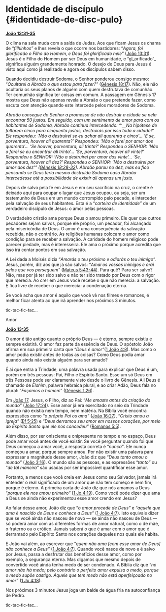 # Identidade de discípulo {#identidade-de-disc-pulo}

[**João 13:31-35**](http://bibliaonline.com.br/acf/jo/13/31-35)

O clima na sala muda com a saída de Judas. Aos que ficam Jesus os chama de “_filhinhos”_ e lhes revela o que ocorre nos bastidores: “_Agora, foi glorificado o Filho do Homem, e Deus foi glorificado nele”_ ([João 13:31](http://bibliaonline.com.br/acf/jo/13/31)). Jesus é o Filho do Homem por ser Deus em humanidade, e “gl_orificado”_ significa alguém grandemente honrado. O desejo de Deus para Jesus é visto aqui como já realizado e agora os discípulos sabem disso.

Quando decidiu destruir Sodoma, o Senhor ponderou consigo mesmo: “_Ocultarei a Abraão o que estou para fazer?”_ ([Gênesis 18:17](http://bibliaonline.com.br/acf/gn/18/17)). Não, ele não ocultaria os seus planos de alguém com quem desfrutava de comunhão. Ter comunhão significa ter coisas em comum. A passagem em Gênesis 17 mostra que Deus não apenas revela a Abraão o que pretende fazer, como escuta com atenção quando este intercede pelos moradores de Sodoma.

_Abraão consegue do Senhor a promessa de não destruir a cidade se nela encontrar 50 justos. Em seguida, com um sentimento de amor para com os habitantes de Sodoma, Abraão continua intercedendo: “’__Na hipótese de faltarem cinco para cinquenta justos, destruirás por isso toda a cidade?’ Ele respondeu: ‘Não a destruirei se eu achar ali quarenta e cinco’... ‘E se, porventura, houver ali quarenta?’ Respondeu: ‘Não o farei por amor dos quarenta’... ‘Se houver, porventura, ali trinta?’ Respondeu o SENHOR: ‘Não o farei se eu encontrar ali trinta’... ‘Se, porventura, houver ali vinte?’ Respondeu o SENHOR: ‘Não a destruirei por amor dos vinte’... ‘Se, porventura, houver ali dez?’ Respondeu o SENHOR: ‘Não a destruirei por amor dos dez’” (_[_Gênesis 18:28-32_](http://bibliaonline.com.br/acf/gn/18/28-32)_). Abraão parou no dez, mas eu fico pensando se Deus teria mesmo destruído Sodoma caso Abraão intercedesse até a possibilidade de existir ali apenas um justo._

Depois de salvo pela fé em Jesus e em seu sacrifício na cruz, o crente é deixado aqui para ocupar o lugar que Jesus ocupou, ou seja, ser um testemunho de Deus em um mundo corrompido pelo pecado, e interceder pela salvação de seus habitantes. Esta é a “_carteira de identidade”_ de um verdadeiro discípulo de Jesus: o amor pelas pessoas.

O verdadeiro cristão ama porque Deus o amou primeiro. Ele quer que outros pecadores sejam salvos, porque ele próprio, um pecador, foi alcançado pela misericórdia de Deus. O amor é uma consequência da salvação recebida, não o contrário. As religiões humanas colocam o amor como condição para se receber a salvação. A caridade do homem religioso pode parecer piedade, mas é interesseira. Ele ama o próximo porque acredita que isso irá contar pontos em sua salvação.

A Lei dada a Moisés dizia “_Amarás o teu próximo e odiarás o teu inimigo”_. Jesus, porém, diz aos que já são salvos: “_Amai os vossos inimigos e orai pelos que vos perseguem”_ ([Mateus 5:43-44](http://bibliaonline.com.br/acf/mt/5/43-44)). Para quê? Para ser salvo? Não, mas por já ter sido salvo e não ter sido tratado por Deus com o rigor que merecia. Ao crer em Jesus você recebe o que não merecia: a salvação. E fica livre de receber o que merecia: a condenação eterna.

Se você acha que amor é aquilo que você vê nos filmes e romances, é melhor ficar atento ao que irá aprender nos próximos 3 minutos.

tic-tac-tic-tac...

Amor

[**João 13:35**](http://bibliaonline.com.br/acf/jo/13/35)

O amor é tão antigo quanto o próprio Deus — é eterno, sempre existiu e sempre existirá. O amor faz parte da essência de Deus. O apóstolo João afirma em sua primeira carta que “_Deus é amor”_([1 João 4:8](http://bibliaonline.com.br/acf/1jo/4/8)). Mas como o amor podia existir antes de todas as coisas? Como Deus podia amar quando ainda não existia alguém para ser amado?

É aí que entra a Trindade, uma palavra usada para explicar que Deus é um, porém em três pessoas: Pai, Filho e Espírito Santo. Esse um só Deus em três Pessoas pode ser claramente visto desde o livro de Gênesis. Ali Deus é chamado de _Elohim_, palavra hebraica plural, e ao criar Adão, Deus fala no plural: “_Façamos o homem”_ ([Gênesis 1:26](http://bibliaonline.com.br/acf/gn/1/26)).

Em [João 17](http://bibliaonline.com.br/acf/jo/17), Jesus, o Filho, diz ao Pai: “_Me amaste antes da criação do mundo”_ ([João 17:24](http://bibliaonline.com.br/acf/jo/17/24)). Esse amor já era exercitado no seio da Trindade quando não existia nem tempo, nem matéria. Na Bíblia você encontra expressões como “_o próprio Pai os ama”_ ([João 16:27](http://bibliaonline.com.br/acf/jo/16/27)), “_Cristo amou a igreja”_ ([Ef 5:25](http://bibliaonline.com.br/acf/ef/5/25)) e “_Deus derramou seu amor em nossos corações, por meio do Espírito Santo que ele nos concedeu”_ ([Romanos 5:5](http://bibliaonline.com.br/acf/rm/5/5)).

Além disso, por ser onisciente e onipresente no tempo e no espaço, Deus pode amar você antes de você existir. Se você perguntar quando foi que Deus começou a amar você, a resposta correta é “_nunca”_. Ele nunca começou a amar, porque sempre amou. Por não existir uma palavra para expressar a magnitude desse amor, João diz que “_Deus tanto amou o mundo”_ ([João 3:16](http://bibliaonline.com.br/acf/jo/3/16)). O mundo são as pessoas, e as expressões “_tanto”_ ou “_de tal maneira”_ são usadas por ser impossível quantificar esse amor.

Portanto, a menos que você creia em Jesus como seu Salvador, jamais irá entender o real significado de um amor que não tem começo e nem fim, porque é eterno. A primeira carta de João diz que nós amamos a Deus “_porque ele nos amou primeiro”_ ([1 Jo 4:19](http://bibliaonline.com.br/acf/1jo/4/19)). Como você pode dizer que ama a Deus se ainda não experimentou esse amor crendo em Jesus?

Ao falar desse amor, João diz que “_o amor procede de Deus”_ e “_aquele que ama é nascido de Deus e conhece a Deus”_ ([1 João 4:7](http://bibliaonline.com.br/acf/1jo/4/7)). Isto equivale dizer que se você ainda não nasceu de novo — se ainda não nasceu de Deus — só poderá amar com as diferentes formas de amor natural, como o de mãe, o fraterno ou o erótico. Jamais saberá o que é amar com o amor que é derramado pelo Espírito Santo nos corações daqueles nos quais ele habita.

E João vai além, ao escrever que “_quem não ama [com esse amor de Deus] não conhece a Deus”_ ([1 João 4:7](http://bibliaonline.com.br/acf/1jo/4/7)). Quando você nasce de novo e é salvo por Jesus, passa a desfrutar dos benefícios desse amor, como por exemplo, a segurança eterna. Mas digamos que mesmo depois de convertido você ainda tenha medo de ser condenado. A Bíblia diz que “_no amor não há medo; pelo contrário o perfeito amor expulsa o medo, porque o medo supõe castigo. Aquele que tem medo não está aperfeiçoado no amor”_ ([1 Jo 4:18](http://bibliaonline.com.br/acf/1jo/4/18)).

Nos próximos 3 minutos Jesus joga um balde de água fria na autoconfiança de Pedro.

tic-tac-tic-tac...